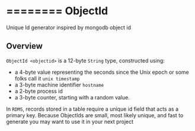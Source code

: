 ========
ObjectId
========


Unique Id generator inspired by mongodb object id


Overview
--------

`ObjectId <objectid>` is a 12-byte `String` type,
constructed using:

- a 4-byte value representing the seconds since the Unix epoch or some folks call it  `unix timestamp`
- a 3-byte machine identifier `hostname`
- a 2-byte process id
- a 3-byte counter, starting with a random value.

In `RDMS`, records stored in a table require a unique id field that acts as a primary key. Because ObjectIds are small, most likely unique, and fast to generate you may want to use it in your next project
